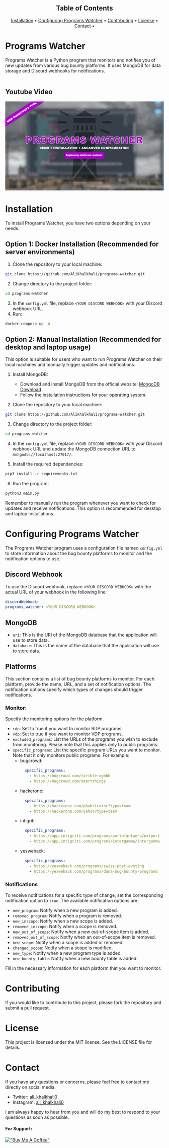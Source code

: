 <h2 align="center" >
  Table of Contents 
</h2>
<p align="center">
  <a href="#Installation">Installation</a> •
  <a href="#Configuring-Programs-Watcher">Configuring Programs Watcher</a> •
  <a href="#Contributing">Contributing</a> •
  <a href="#License">License</a> •
   <a href="#Contact">Contact</a> •
  </p>
  
# Programs Watcher
Programs Watcher is a Python program that monitors and notifies you of new updates from various bug bounty platforms. It uses MongoDB for data storage and Discord webhooks for notifications.
<br>
<br>
## Youtube Video

[![Video Thumbnail](https://github.com/Alikhalkhali/programs-watcher/blob/main/img/Thumbnail.jpg)](https://www.youtube.com/watch?v=V6d6_YVUSR8)
# Installation

To install Programs Watcher, you have two options depending on your needs.

## Option 1: Docker Installation (Recommended for server environments)

1. Clone the repository to your local machine:

```bash
git clone https://github.com/Alikhalkhali/programs-watcher.git
```
2. Change directory to the project folder:
```bash
cd programs-watcher
```
3. In the `config.yml` file, replace `<YOUR DISCORD WEBHOOK>` with your Discord webhook URL.
4. Run:
 ```bash
docker-compose up -d
```
## Option 2: Manual Installation (Recommended for desktop and laptop usage)

This option is suitable for users who want to run Programs Watcher on their local machines and manually trigger updates and notifications.

1. Install MongoDB:
   - Download and install MongoDB from the official website: [MongoDB Download](https://www.mongodb.com/try/download/community)
   - Follow the installation instructions for your operating system.

2. Clone the repository to your local machine:
‍‍‍
```bash
git clone https://github.com/Alikhalkhali/programs-watcher.git
```

3. Change directory to the project folder:
```bash
cd programs-watcher
```
4. In the `config.yml` file, replace `<YOUR DISCORD WEBHOOK>` with your Discord webhook URL and update the MongoDB connection URL to `mongodb://localhost:27017/`.

5. Install the required dependencies:
```bash
pip3 install -r requirements.txt
```
6. Run the program:
```bash
python3 main.py
```

Remember to manually run the program whenever you want to check for updates and receive notifications. This option is recommended for desktop and laptop installations.

# Configuring Programs Watcher

The Programs Watcher program uses a configuration file named `config.yml` to store information about the bug bounty platforms to monitor and the notification options to use.

## Discord Webhook

To use the Discord webhook, replace `<YOUR DISCORD WEBHOOK>` with the actual URL of your webhook in the following line:

```yaml
discordWebhook:
programs_watcher: <YOUR DISCORD WEBHOOK>
```

## MongoDB

- `uri`: This is the URI of the MongoDB database that the application will use to store data.
- `database`: This is the name of the database that the application will use to store data.

## Platforms

This section contains a list of bug bounty platforms to monitor. For each platform, provide the name, URL, and a set of notification options. The notification options specify which types of changes should trigger notifications.

### Monitor:

Specify the monitoring options for the platform.

- `rdp`: Set to true if you want to monitor RDP programs.
- `vdp`: Set to true if you want to monitor VDP programs.
- `excluded_programs`: List the URLs of the programs you wish to exclude from monitoring. Please note that this applies only to public programs.
- `specific_programs`:  List the specific program URLs you want to monitor. Note that it only monitors public programs. For example:
  - bugcrowd:
    ```yml
      specific_programs: 
        - https://bugcrowd.com/rarible-ogmbb
        - https://bugcrowd.com/smartthings
    ```
  - hackerone:
    ```yml
      specific_programs: 
        - https://hackerone.com/phabricator?type=team
        - https://hackerone.com/yahoo?type=team
    ```
  - intigriti:
    ```yml
      specific_programs: 
        - https://app.intigriti.com/programs/portofantwerp/nxtport
        - https://app.intigriti.com/programs/intergamma/intergamma
    ```
  - yeswehack:
    ```yml
      specific_programs: 
        - https://yeswehack.com/programs/swiss-post-evoting
        - https://yeswehack.com/programs/dana-bug-bounty-programd
    ```

### Notifications

To receive notifications for a specific type of change, set the corresponding notification option to `true`. The available notification options are:

- `new_program`: Notify when a new program is added.
- `removed_program`: Notify when a program is removed.
- `new_inscope`: Notify when a new scope is added.
- `removed_inscope`: Notify when a scope is removed.
- `new_out_of_scope`: Notify when a new out-of-scope item is added.
- `removed_out_of_scope`: Notify when an out-of-scope item is removed.
- `new_scope`: Notify when a scope is added or removed.
- `changed_scope`: Notify when a scope is modified.
- `new_type`: Notify when a new program type is added.
- `new_bounty_table`: Notify when a new bounty table is added.

Fill in the necessary information for each platform that you want to monitor.

# Contributing

If you would like to contribute to this project, please fork the repository and submit a pull request.

# License

This project is licensed under the MIT license. See the LICENSE file for details.

# Contact

If you have any questions or concerns, please feel free to contact me directly on social media:

- Twitter: [ali_khalkhali0](https://twitter.com/ali_khalkhali0)
- Instagram: [ali_khalkhali0](https://instagram.com/ali_khalkhali0)

I am always happy to hear from you and will do my best to respond to your questions as soon as possible.
<br>
#### For Support:

[!["Buy Me A Coffee"](https://www.buymeacoffee.com/assets/img/custom_images/orange_img.png)](https://www.buymeacoffee.com/alikhalkhali)
